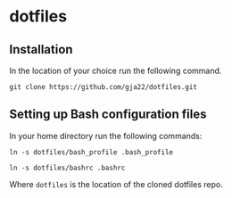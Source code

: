 # dotfiles

## Installation
In the location of your choice run the following command.

`git clone https://github.com/gja22/dotfiles.git`

## Setting up Bash configuration files
In your home directory run the following commands:

`ln -s dotfiles/bash_profile .bash_profile`

`ln -s dotfiles/bashrc .bashrc`

Where `dotfiles` is the location of the cloned dotfiles repo.
